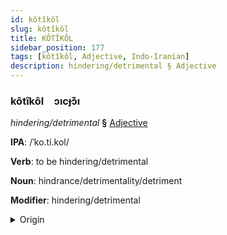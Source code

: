```yaml
---
id: kôtîkôl
slug: kôtîkôl
title: KÔTÎKÔL
sidebar_position: 177
tags: [kôtîkôl, Adjective, Indo-Iranian]
description: hindering/detrimental § Adjective
---
```


### kôtîkôl&emsp;<span kind="abugida">ɔıcɟɔ͊ı</span>

*hindering/detrimental* **§** [Adjective](../../tags/Adjective)

**IPA**: /ˈko.ti.kol/

**Verb**: to be hindering/detrimental

**Noun**: hindrance/detrimentality/detriment

**Modifier**: hindering/detrimental

<details>
    <summary>Origin</summary>
    Bengali ক্ষতিকর khotikor [ˈkʰot̪ikɔɾ]<br/>
    <em>Indo-Iranian Language Family</em>
</details>